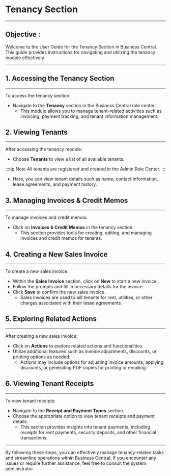 # Tenancy Section
---

<div class="customized-intro-container" id="introduction">
    <h2 class="product-variations"> Objective :</h2>
    <p>Welcome to the User Guide for the Tenancy Section in Business Central. This guide provides instructions for navigating and utilizing the tenancy module effectively.</p>
</div>

---

## 1. Accessing the Tenancy Section
---

To access the tenancy section:

- Navigate to the **Tenancy** section in the Business Central role center.
  - This module allows you to manage tenant-related activities such as invoicing, payment tracking, and tenant information management.

## 2. Viewing Tenants
---

After accessing the tenancy module:

- Choose **Tenants** to view a list of all available tenants.

:::tip Note
All tenants are registered and created in the Admin Role Center.
:::

  - Here, you can view tenant details such as name, contact information, lease agreements, and payment history.

## 3. Managing Invoices & Credit Memos
---

To manage invoices and credit memos:

- Click on **Invoices & Credit Memos** in the tenancy section.
  - This section provides tools for creating, editing, and managing invoices and credit memos for tenants.
  
## 4. Creating a New Sales Invoice
---

To create a new sales invoice:

- Within the **Sales Invoice** section, click on **New** to start a new invoice.
- Follow the prompts and fill in necessary details for the invoice.
- Click **Save** to confirm the new sales invoice.
  - Sales invoices are used to bill tenants for rent, utilities, or other charges associated with their lease agreements.

## 5. Exploring Related Actions
---

After creating a new sales invoice:

- Click on **Actions** to explore related actions and functionalities.
- Utilize additional features such as invoice adjustments, discounts, or printing options as needed.
  - Actions may include options for adjusting invoice amounts, applying discounts, or generating PDF copies for printing or emailing.

## 6. Viewing Tenant Receipts
---

To view tenant receipts:

- Navigate to the **Receipt and Payment Types** section.
- Choose the appropriate option to view tenant receipts and payment details.
  - This section provides insights into tenant payments, including receipts for rent payments, security deposits, and other financial transactions.

---

By following these steps, you can effectively manage tenancy-related tasks and streamline operations within Business Central. If you encounter any issues or require further assistance, feel free to consult the system administrator.
